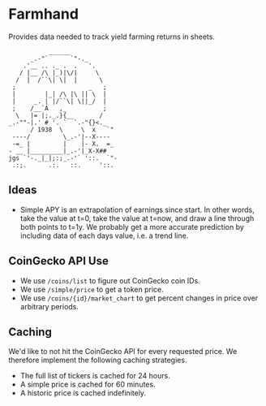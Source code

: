 # Farmhand

Provides data needed to track yield farming returns in sheets.

```
           ______
      _.-"`      `"-._
    .'__ .. ._ .  .   '.
   / |__ /\ |_)|\/|     \
  /  |  /``\| \|  |      \
 ;                    _   ;
 |        |_| /\ |\ || \  |
 |     _. | |/``\| \||_/  |
 ;    /__`A   ,_          ;
  \   |= |;._.}{__       /
_.-""-|.' # '. `  `.-"{}<._
      / 1938  \     \  x   `"
 ----/         \_.-'|--X----
 -=_ |         |    |- X.  =_
- __ |_________|_.-'|_X-X##
jgs `'-._|_|;:;_.-'` '::.  `"-
 .:;.      .:.   ::.     '::.
```

## Ideas

- Simple APY is an extrapolation of earnings since start. In other words, take the value at t=0, take the value at t=now, and draw a line through both points to t=1y. We probably get a more accurate prediction by including data of each days value, i.e. a trend line.

## CoinGecko API Use

- We use `/coins/list` to figure out CoinGecko coin IDs.
- We use `/simple/price` to get a token price.
- We use `/coins/{id}/market_chart` to get percent changes in price over arbitrary periods.

## Caching

We'd like to not hit the CoinGecko API for every requested price. We therefore implement the following caching strategies.

- The full list of tickers is cached for 24 hours.
- A simple price is cached for 60 minutes.
- A historic price is cached indefinitely.

